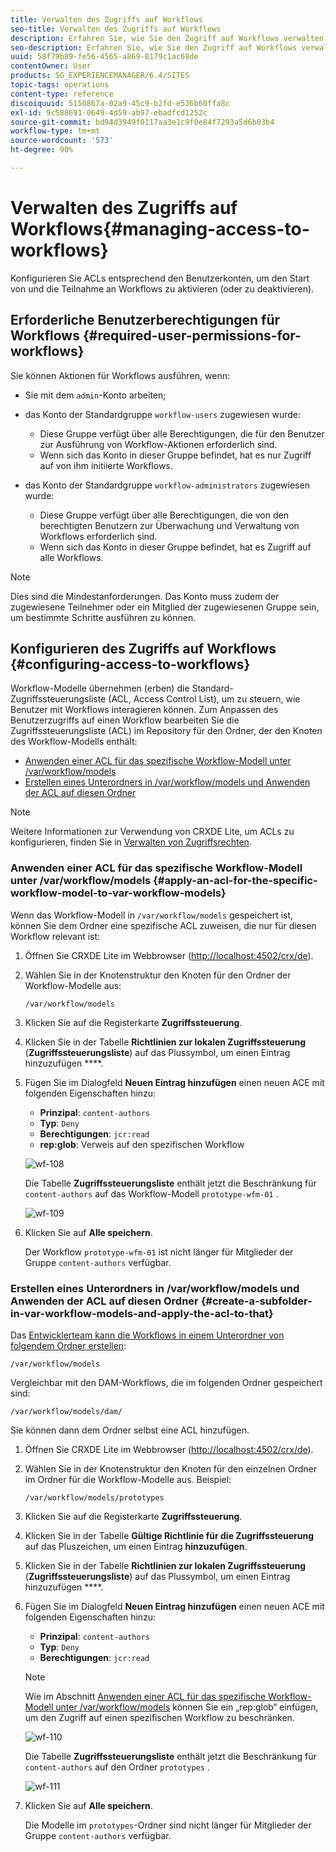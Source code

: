 ```yaml
---
title: Verwalten des Zugriffs auf Workflows
seo-title: Verwalten des Zugriffs auf Workflows
description: Erfahren Sie, wie Sie den Zugriff auf Workflows verwalten.
seo-description: Erfahren Sie, wie Sie den Zugriff auf Workflows verwalten.
uuid: 58f79b89-fe56-4565-a869-8179c1ac68de
contentOwner: User
products: SG_EXPERIENCEMANAGER/6.4/SITES
topic-tags: operations
content-type: reference
discoiquuid: 5150867a-02a9-45c9-b2fd-e536b60ffa8c
exl-id: 9c588691-0649-4d59-ab97-ebadfcd1252c
source-git-commit: bd94d3949f0117aa3e1c9f0e84f7293a5d6b03b4
workflow-type: tm+mt
source-wordcount: '573'
ht-degree: 90%

---
```


# Verwalten des Zugriffs auf Workflows{#managing-access-to-workflows}

Konfigurieren Sie ACLs entsprechend den Benutzerkonten, um den Start von und die Teilnahme an Workflows zu aktivieren (oder zu deaktivieren).

## Erforderliche Benutzerberechtigungen für Workflows {#required-user-permissions-for-workflows}

Sie können Aktionen für Workflows ausführen, wenn:

* Sie mit dem `admin`-Konto arbeiten;
* das Konto der Standardgruppe `workflow-users` zugewiesen wurde:

   * Diese Gruppe verfügt über alle Berechtigungen, die für den Benutzer zur Ausführung von Workflow-Aktionen erforderlich sind.
   * Wenn sich das Konto in dieser Gruppe befindet, hat es nur Zugriff auf von ihm initiierte Workflows.

* das Konto der Standardgruppe `workflow-administrators` zugewiesen wurde:

   * Diese Gruppe verfügt über alle Berechtigungen, die von den berechtigten Benutzern zur Überwachung und Verwaltung von Workflows erforderlich sind.
   * Wenn sich das Konto in dieser Gruppe befindet, hat es Zugriff auf alle Workflows.

>[!NOTE]
>
>Dies sind die Mindestanforderungen. Das Konto muss zudem der zugewiesene Teilnehmer oder ein Mitglied der zugewiesenen Gruppe sein, um bestimmte Schritte ausführen zu können.

## Konfigurieren des Zugriffs auf Workflows  {#configuring-access-to-workflows}

Workflow-Modelle übernehmen (erben) die Standard-Zugriffssteuerungsliste (ACL, Access Control List), um zu steuern, wie Benutzer mit Workflows interagieren können. Zum Anpassen des Benutzerzugriffs auf einen Workflow bearbeiten Sie die Zugriffssteuerungsliste (ACL) im Repository für den Ordner, der den Knoten des Workflow-Modells enthält:

* [Anwenden einer ACL für das spezifische Workflow-Modell unter /var/workflow/models](/help/sites-administering/workflows-managing.md#apply-an-acl-for-the-specific-workflow-model-to-var-workflow-models)
* [Erstellen eines Unterordners in /var/workflow/models und Anwenden der ACL auf diesen Ordner](/help/sites-administering/workflows-managing.md#create-a-subfolder-in-var-workflow-models-and-apply-the-acl-to-that)

>[!NOTE]
>
>Weitere Informationen zur Verwendung von CRXDE Lite, um ACLs zu konfigurieren, finden Sie in [Verwalten von Zugriffsrechten](/help/sites-administering/user-group-ac-admin.md#access-right-management).

### Anwenden einer ACL für das spezifische Workflow-Modell unter /var/workflow/models  {#apply-an-acl-for-the-specific-workflow-model-to-var-workflow-models}

Wenn das Workflow-Modell in `/var/workflow/models` gespeichert ist, können Sie dem Ordner eine spezifische ACL zuweisen, die nur für diesen Workflow relevant ist:

1. Öffnen Sie CRXDE Lite im Webbrowser ([http://localhost:4502/crx/de](http://localhost:4502/crx/de)).
1. Wählen Sie in der Knotenstruktur den Knoten für den Ordner der Workflow-Modelle aus:

   `/var/workflow/models`

1. Klicken Sie auf die Registerkarte **Zugriffssteuerung**.
1. Klicken Sie in der Tabelle **Richtlinien zur lokalen Zugriffssteuerung** (**Zugriffssteuerungsliste**) auf das Plussymbol, um einen Eintrag hinzuzufügen ****.
1. Fügen Sie im Dialogfeld **Neuen Eintrag hinzufügen** einen neuen ACE mit folgenden Eigenschaften hinzu:

   * **Prinzipal**:  `content-authors`
   * **Typ**: `Deny`
   * **Berechtigungen**:  `jcr:read`
   * **rep:glob**: Verweis auf den spezifischen Workflow

   ![wf-108](assets/wf-108.png)

   Die Tabelle **Zugriffssteuerungsliste** enthält jetzt die Beschränkung für `content-authors` auf das Workflow-Modell `prototype-wfm-01` .

   ![wf-109](assets/wf-109.png)

1. Klicken Sie auf **Alle speichern**.

   Der Workflow `prototype-wfm-01` ist nicht länger für Mitglieder der Gruppe `content-authors` verfügbar.

### Erstellen eines Unterordners in /var/workflow/models und Anwenden der ACL auf diesen Ordner {#create-a-subfolder-in-var-workflow-models-and-apply-the-acl-to-that}

Das [Entwicklerteam kann die Workflows in einem Unterordner von folgendem Ordner erstellen](/help/sites-developing/workflows-models.md#creating-a-new-workflow):

`/var/workflow/models`

Vergleichbar mit den DAM-Workflows, die im folgenden Ordner gespeichert sind:

`/var/workflow/models/dam/`

Sie können dann dem Ordner selbst eine ACL hinzufügen.

1. Öffnen Sie CRXDE Lite im Webbrowser ([http://localhost:4502/crx/de](http://localhost:4502/crx/de)).
1. Wählen Sie in der Knotenstruktur den Knoten für den einzelnen Ordner im Ordner für die Workflow-Modelle aus. Beispiel:

   `/var/workflow/models/prototypes`

1. Klicken Sie auf die Registerkarte **Zugriffssteuerung**.
1. Klicken Sie in der Tabelle **Gültige Richtlinie für die Zugriffssteuerung** auf das Pluszeichen, um einen Eintrag **hinzuzufügen**.
1. Klicken Sie in der Tabelle **Richtlinien zur lokalen Zugriffssteuerung** (**Zugriffssteuerungsliste**) auf das Plussymbol, um einen Eintrag hinzuzufügen ****.
1. Fügen Sie im Dialogfeld **Neuen Eintrag hinzufügen** einen neuen ACE mit folgenden Eigenschaften hinzu:

   * **Prinzipal**:  `content-authors`
   * **Typ**: `Deny`
   * **Berechtigungen**:  `jcr:read`

   >[!NOTE]
   >
   >Wie im Abschnitt [Anwenden einer ACL für das spezifische Workflow-Modell unter /var/workflow/models](/help/sites-administering/workflows-managing.md#apply-an-acl-for-the-specific-workflow-model-to-var-workflow-models) können Sie ein „rep:glob“ einfügen, um den Zugriff auf einen spezifischen Workflow zu beschränken.

   ![wf-110](assets/wf-110.png)

   Die Tabelle **Zugriffssteuerungsliste** enthält jetzt die Beschränkung für `content-authors` auf den Ordner `prototypes` .

   ![wf-111](assets/wf-111.png)

1. Klicken Sie auf **Alle speichern**.

   Die Modelle im `prototypes`-Ordner sind nicht länger für Mitglieder der Gruppe `content-authors` verfügbar.
